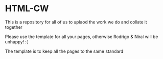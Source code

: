 # HTML-CW
This is a repository for all of us to uplaod the work we do and collate it together



Please use the template for all your pages, otherwise Rodrigo & Niral will be unhappy! :(

The template is to keep all the pages to the same standard
